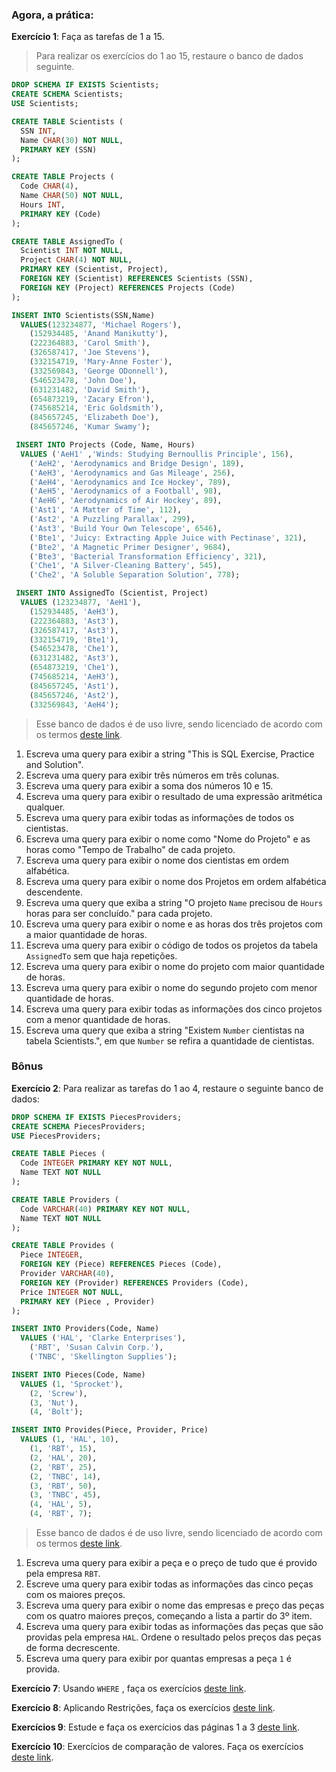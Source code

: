 ### Agora, a prática:

**Exercício 1**: Faça as tarefas de 1 a 15.

> Para realizar os exercícios do 1 ao 15, restaure o banco de dados seguinte.

```sql
DROP SCHEMA IF EXISTS Scientists;
CREATE SCHEMA Scientists;
USE Scientists;

CREATE TABLE Scientists (
  SSN INT,
  Name CHAR(30) NOT NULL,
  PRIMARY KEY (SSN)
);

CREATE TABLE Projects (
  Code CHAR(4),
  Name CHAR(50) NOT NULL,
  Hours INT,
  PRIMARY KEY (Code)
);

CREATE TABLE AssignedTo (
  Scientist INT NOT NULL,
  Project CHAR(4) NOT NULL,
  PRIMARY KEY (Scientist, Project),
  FOREIGN KEY (Scientist) REFERENCES Scientists (SSN),
  FOREIGN KEY (Project) REFERENCES Projects (Code)
);

INSERT INTO Scientists(SSN,Name)
  VALUES(123234877, 'Michael Rogers'),
    (152934485, 'Anand Manikutty'),
    (222364883, 'Carol Smith'),
    (326587417, 'Joe Stevens'),
    (332154719, 'Mary-Anne Foster'),
    (332569843, 'George ODonnell'),
    (546523478, 'John Doe'),
    (631231482, 'David Smith'),
    (654873219, 'Zacary Efron'),
    (745685214, 'Eric Goldsmith'),
    (845657245, 'Elizabeth Doe'),
    (845657246, 'Kumar Swamy');

 INSERT INTO Projects (Code, Name, Hours)
  VALUES ('AeH1' ,'Winds: Studying Bernoullis Principle', 156),
    ('AeH2', 'Aerodynamics and Bridge Design', 189),
    ('AeH3', 'Aerodynamics and Gas Mileage', 256),
    ('AeH4', 'Aerodynamics and Ice Hockey', 789),
    ('AeH5', 'Aerodynamics of a Football', 98),
    ('AeH6', 'Aerodynamics of Air Hockey', 89),
    ('Ast1', 'A Matter of Time', 112),
    ('Ast2', 'A Puzzling Parallax', 299),
    ('Ast3', 'Build Your Own Telescope', 6546),
    ('Bte1', 'Juicy: Extracting Apple Juice with Pectinase', 321),
    ('Bte2', 'A Magnetic Primer Designer', 9684),
    ('Bte3', 'Bacterial Transformation Efficiency', 321),
    ('Che1', 'A Silver-Cleaning Battery', 545),
    ('Che2', 'A Soluble Separation Solution', 778);

 INSERT INTO AssignedTo (Scientist, Project)
  VALUES (123234877, 'AeH1'),
    (152934485, 'AeH3'),
    (222364883, 'Ast3'),
    (326587417, 'Ast3'),
    (332154719, 'Bte1'),
    (546523478, 'Che1'),
    (631231482, 'Ast3'),
    (654873219, 'Che1'),
    (745685214, 'AeH3'),
    (845657245, 'Ast1'),
    (845657246, 'Ast2'),
    (332569843, 'AeH4');
```

> Esse banco de dados é de uso livre, sendo licenciado de acordo com os termos  [deste link](https://creativecommons.org/licenses/by-sa/3.0/).

1.  Escreva uma query para exibir a string "This is SQL Exercise, Practice and Solution".
2.  Escreva uma query para exibir três números em três colunas.
3.  Escreva uma query para exibir a soma dos números 10 e 15.
4.  Escreva uma query para exibir o resultado de uma expressão aritmética qualquer.
5.  Escreva uma query para exibir todas as informações de todos os cientistas.
6.  Escreva uma query para exibir o nome como "Nome do Projeto" e as horas como "Tempo de Trabalho" de cada projeto.
7.  Escreva uma query para exibir o nome dos cientistas em ordem alfabética.
8.  Escreva uma query para exibir o nome dos Projetos em ordem alfabética descendente.
9.  Escreva uma query que exiba a string "O projeto  `Name`  precisou de  `Hours`  horas para ser concluído." para cada projeto.
10.  Escreva uma query para exibir o nome e as horas dos três projetos com a maior quantidade de horas.
11.  Escreva uma query para exibir o código de todos os projetos da tabela  `AssignedTo`  sem que haja repetições.
12.  Escreva uma query para exibir o nome do projeto com maior quantidade de horas.
13.  Escreva uma query para exibir o nome do segundo projeto com menor quantidade de horas.
14.  Escreva uma query para exibir todas as informações dos cinco projetos com a menor quantidade de horas.
15.  Escreva uma query que exiba a string "Existem  `Number`  cientistas na tabela Scientists.", em que  `Number`  se refira a quantidade de cientistas.


### Bônus

**Exercício 2**: Para realizar as tarefas do 1 ao 4, restaure o seguinte banco de dados:

```sql
DROP SCHEMA IF EXISTS PiecesProviders;
CREATE SCHEMA PiecesProviders;
USE PiecesProviders;

CREATE TABLE Pieces (
  Code INTEGER PRIMARY KEY NOT NULL,
  Name TEXT NOT NULL
);

CREATE TABLE Providers (
  Code VARCHAR(40) PRIMARY KEY NOT NULL,
  Name TEXT NOT NULL
);

CREATE TABLE Provides (
  Piece INTEGER,
  FOREIGN KEY (Piece) REFERENCES Pieces (Code),
  Provider VARCHAR(40),
  FOREIGN KEY (Provider) REFERENCES Providers (Code),
  Price INTEGER NOT NULL,
  PRIMARY KEY (Piece , Provider)
);

INSERT INTO Providers(Code, Name)
  VALUES ('HAL', 'Clarke Enterprises'),
    ('RBT', 'Susan Calvin Corp.'),
    ('TNBC', 'Skellington Supplies');

INSERT INTO Pieces(Code, Name)
  VALUES (1, 'Sprocket'),
    (2, 'Screw'),
    (3, 'Nut'),
    (4, 'Bolt');

INSERT INTO Provides(Piece, Provider, Price)
  VALUES (1, 'HAL', 10),
    (1, 'RBT', 15),
    (2, 'HAL', 20),
    (2, 'RBT', 25),
    (2, 'TNBC', 14),
    (3, 'RBT', 50),
    (3, 'TNBC', 45),
    (4, 'HAL', 5),
    (4, 'RBT', 7);
```

> Esse banco de dados é de uso livre, sendo licenciado de acordo com os termos  [deste link](https://creativecommons.org/licenses/by-sa/3.0/).

1.  Escreva uma query para exibir a peça e o preço de tudo que é provido pela empresa  `RBT`.
2.  Escreve uma query para exibir todas as informações das cinco peças com os maiores preços.
3.  Escreva uma query para exibir o nome das empresas e preço das peças com os quatro maiores preços, começando a lista a partir do 3º item.
4.  Escreva uma query para exibir todas as informações das peças que são providas pela empresa  `HAL`. Ordene o resultado pelos preços das peças de forma decrescente.
5.  Escreva uma query para exibir por quantas empresas a peça  `1`  é provida.

**Exercício 7**: Usando  `WHERE`  , faça os exercícios  [deste link](https://www.w3schools.com/sql/exercise.asp?filename=exercise_where1).

**Exercício 8**: Aplicando Restrições, faça os exercícios  [deste link](https://sqlbolt.com/lesson/select_queries_with_constraints).

**Exercícios 9**: Estude e faça os exercícios das páginas 1 a 3  [deste link](http://www.sqlcourse.com/intro.html).

**Exercício 10**: Exercícios de comparação de valores. Faça os exercícios  [deste link](https://sqlzoo.net/wiki/SELECT_from_WORLD_Tutorial).